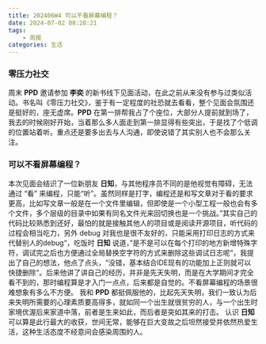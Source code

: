 ```yaml
---
title: 202406W4 可以不看屏幕编程？
date: 2024-07-02 08:28:21
tags:
    - 周报
categories: 生活
---
```

### 零压力社交
周末 **PPD** 邀请参加 **李奕** 的新书线下见面活动，在此之前从来没有参与过类似活动。书名叫《零压力社交》，鉴于有一定程度的社恐就去看看，整个见面会氛围还是挺好的，座无虚席。**PPD** 在第一排帮我占了个座位，大部分人提前就到场了，我去的时候刚好开始，当着那么多人面走到第一排显得有些突出，于是找了个低调的位置站着听。重点还是要多出去与人沟通，即使说错了其实别人也不会那么关注。
### 可以不看屏幕编程？
本次见面会结识了一位新朋友 **日知**，与其他程序员不同的是他视觉有障碍，无法通过 “看” 来编程，只能“听”。虽然同样是打字，编程还是和写文章对于看的要求更高，比如写文章一般是在一个文件里编辑，但即使是一个小型工程一般也会有多个文件，多个层级的目录中如果有同名文件光来回切换也是一个挑战。”其实自己的代码比较熟悉到还好，最怕的就是接触其他人的项目或是阅读开源项目，听代码的过程会相当吃力，另外 debug 对我也是很不友好的，只能采用打印日志的方式来代替别人的debug“，吃饭时 **日知** 说道，”是不是可以在每个打印的地方新增特殊字符，调试完之后也方便通过全局替换空字符的方式来删除这些调试日志呢“，我提出了自己的想法，他点了点头，“没错，基本结合IDE现有的功能加上正则就可以快捷删除“。后来他讲了讲自己的经历，并非是先天失明，而是在大学期间才完全看不到的，那时编程算是才入门一点点，后来都是自觉的。不看屏幕编程的场景很难想象有多么不方便。
我和 **PPD** 都挺佩服他的，比起先天失明，我们一致认为后来失明所需要的心理素质要高得多，就如同一个出生就很贫穷的人，与一个出生时家境优渥后来家道中落，前者是生来如此，而后者是突如其来的打击。
认识 **日知** 可以算是此行最大的收获，世间无常，能够在巨大变故之后坦然接受并依然热爱生活，这种生活态度不经意间会感染周围的人。